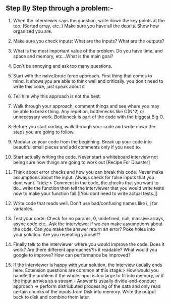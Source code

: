 ## Step By Step through a problem:-

1. When the interviewer says the question, write down the key points at the top. (Sorted array, etc..) Make sure you have all the details. Show how organized you are.

2. Make sure you check inputs: What are the inputs? What are the outputs?

3. What is the most important value of the problem. Do you have time, and space and memory, etc...What is the main goal?

4. Don't be annoying and ask too many questions.

5. Start with the naive/brute force approach. First thing that comes to mind. It shows you are able to think well and critically. you don't need to write this code, just speak about it

6. Tell him why this approach is not the best.

7. Walk through your approach, comment things and see where you may be able to break thing. Any repetion, bottlenecks like O(N^2) or unnecessary work. Bottleneck is part of the code with the biggest Big O.

8. Before you start coding, walk through your code and write down the steps you are going to follow.

9. Modularize your code from the beginning. Break up your code into beautiful small pieces and add comments only if you need to.

10. Start actually writing the code. Never start a whiteboard interview not being sure how things are going to work out [Recipe For Disaster]

11. Think about error checks and how you can break this code. Never make assumptions about the input. Always check for false inputs that you dont want.
Trick::> Comment in the code, the checks that you want to do...write the function then tell the interviewer that you would write tests now to make your function fail.[[You dont need to write actual tests.]]

12. Write code that reads well. Don't use bad/confusing names like i, j for variables.

13. Test your code: Check for no params, 0, undefined, null, massive arrays, async code etc...Ask the interviewer if we can make assumptions about the code. Can you make the answer return an error? Poke holes into your solution. Are you repeating yourself?

14. Finally talk to the interviewer where you would improve the code. Does it work? Are there different approaches?Is it readable? What would you google to improve? How can performance be improved?

15. If the interviewer is happy with your solution, the interview usually ends here. Extension questions are common at this stage:> How would you handle the problem if the whole input is too large to fit into memory, or if the input arrives as a stream - Answer is usually divide-and-conquer approach -> perform distriubuted processing of the data and only read certain chunks of the inputs from Disk into memory. Write the output back to disk and combine them later.
